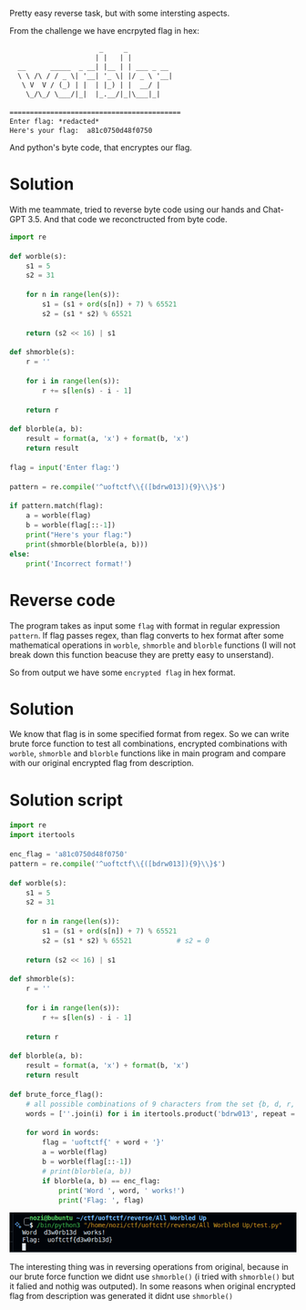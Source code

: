 Pretty easy reverse task, but with some intersting aspects.

From the challenge we have encrpyted flag in hex:

```
                      _     _             
                     | |   | |            
  __      _____  _ __| |__ | | ___ _ __   
  \ \ /\ / / _ \| '__| '_ \| |/ _ \ '__|  
   \ V  V / (_) | |  | |_) | |  __/ |     
    \_/\_/ \___/|_|  |_.__/|_|\___|_|     
                                          
==========================================
Enter flag: *redacted*
Here's your flag:  a81c0750d48f0750
```

And python's byte code, that encryptes our flag.

# Solution

With me teammate, tried to reverse byte code using our hands and Chat-GPT 3.5.
And that code we reconctructed from byte code.

```python
import re

def worble(s):
    s1 = 5
    s2 = 31

    for n in range(len(s)):
        s1 = (s1 + ord(s[n]) + 7) % 65521
        s2 = (s1 * s2) % 65521

    return (s2 << 16) | s1

def shmorble(s):
    r = ''

    for i in range(len(s)):
        r += s[len(s) - i - 1]

    return r

def blorble(a, b):
    result = format(a, 'x') + format(b, 'x')
    return result

flag = input('Enter flag:')

pattern = re.compile('^uoftctf\\{([bdrw013]){9}\\}$')

if pattern.match(flag):
    a = worble(flag)
    b = worble(flag[::-1])
    print("Here's your flag:")
    print(shmorble(blorble(a, b)))
else:
    print('Incorrect format!')
```

# Reverse code

The program takes as input some `flag` with format in regular expression `pattern`.
If flag passes regex, than flag converts to hex format after some mathematical operations in `worble`, `shmorble` and `blorble` functions (I will not break down this function beacuse they are pretty easy to unserstand). 

So from output we have some `encrypted flag` in hex format.

# Solution

We know that flag is in some specified format from regex. So we can write brute force function to test all combinations, encrypted combinations with `worble`, `shmorble` and `blorble` functions like in main program and compare with our original encrypted flag from description. 


# Solution script

```python
import re
import itertools

enc_flag = 'a81c0750d48f0750'
pattern = re.compile('^uoftctf\\{([bdrw013]){9}\\}$')

def worble(s):
    s1 = 5
    s2 = 31

    for n in range(len(s)):
        s1 = (s1 + ord(s[n]) + 7) % 65521
        s2 = (s1 * s2) % 65521           # s2 = 0

    return (s2 << 16) | s1

def shmorble(s):
    r = ''

    for i in range(len(s)):
        r += s[len(s) - i - 1]

    return r

def blorble(a, b):
    result = format(a, 'x') + format(b, 'x')
    return result

def brute_force_flag():
    # all possible combinations of 9 characters from the set {b, d, r, w, 0, 1, 3}
    words = [''.join(i) for i in itertools.product('bdrw013', repeat = 9)]

    for word in words:
        flag = 'uoftctf{' + word + '}'
        a = worble(flag)
        b = worble(flag[::-1])
        # print(blorble(a, b))
        if blorble(a, b) == enc_flag:
            print('Word ', word, ' works!')
            print('Flag: ', flag)
```

![](../../attachments/Pasted%20image%2020240115144420.png)

The interesting thing was in reversing operations from original, because in our brute force function we didnt use `shmorble()` (i tried with `shmorble()` but it falied and nothig was outputed). In some reasons when original encrypted flag from description was generated it didnt use `shmorble()`
